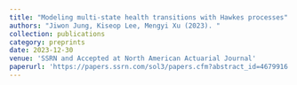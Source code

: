 ```yaml
---
title: "Modeling multi-state health transitions with Hawkes processes"
authors: "Jiwon Jung, Kiseop Lee, Mengyi Xu (2023). "
collection: publications
category: preprints  
date: 2023-12-30
venue: 'SSRN and Accepted at North American Actuarial Journal' 
paperurl: 'https://papers.ssrn.com/sol3/papers.cfm?abstract_id=4679916' 
---
```

 
